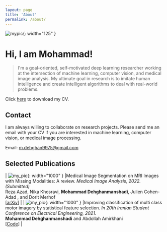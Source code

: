 ```yaml
---
layout: page
title: 'About'
permalink: /about/
---
```


<style>
td, th {
   border: none!important;
}
</style>

![mypic]({{site.baseurl}}/assets/my_pic.jpg){: width="125" }
# Hi, I am Mohammad!

> I'm a goal-oriented, self-motivated deep learning researcher working at the intersection of machine learning, computer vision, and medical image analysis. My ultimate goal in research is to imitate human intelligence and create intelligent algorithms to deal with real-world problems.

Click [here](https://drive.google.com/file/d/14JYxTtUs5Snl5evPqdyi2zQza7TKo_bk/view?usp=sharing) to download my CV.
>


## Contact

I am always willing to collaborate on research projects. Please send me an email with your CV if you are interested in machine learning, computer vision, or medical image processing.

Email: m.dehghan9975@gmail.com



## Selected Publications

| ![my_pic]({{site.baseurl}}/assets/publications/MRI-missing-modality/taxonomy.png){: width="1000" } |Medical Image Segmentation on MRI Images with Missing Modalities: A review. *Medical Image Analysis, 2022. (Submitted)* <br />  Reza Azad, Nika Khosravi, **Mohammad Dehghanmanshadi**, Julien Cohen-Adad , and Dorit Merhof <br /> [[arXiv][missing-modality]] |
| ![my_pic]({{site.baseurl}}/assets/publications/motor-imagery/flowchart.png){: width="1000" } |Improving classification of multi class motor imagery by statistical feature selection. *In 20th Iranian Student Conference on Electrical Engineering, 2021.* <br /> **Mohammad Dehghanmanshadi** and Abdollah Amirkhani <br /> [[Code][motor-imagery]] | 


<!-- | <img src="/assets/publications/testability/img_1.png" width="50%"> |Testability measure of machine learning algorithms for autonomous vehicle applications: a review. *In Proceedings of the 12th International Conference on Internal Combustion Engines and Oil, 2021.* <br /> **Mohammad Dehghanmanshadi**, Morteza Mollajafari and Mohammadhasan Shojaiefard <br /> |
| <img src="/assets/publications/EVs/img_2.png" width="50%"> |Coordinated charging and discharging of electric vehicles. *In  The First Conference on Automotive Industries Recent Advances and Future Trends, 2020.* <br /> **Mohammad Dehghanmanshadi**, Mohammadhasan Shojaiefard, and Abdollah Amirkhani, Farahnaz Qalasimod | -->





[missing-modality]:[https://arxiv.org/pdf/2203.06217.pdf]
[motor-imagery]:[https://github.com/Dehghan99/Improving-Classification-of-Multi-class-Motor-Imagery-by-Statistical-Feature-Selection]